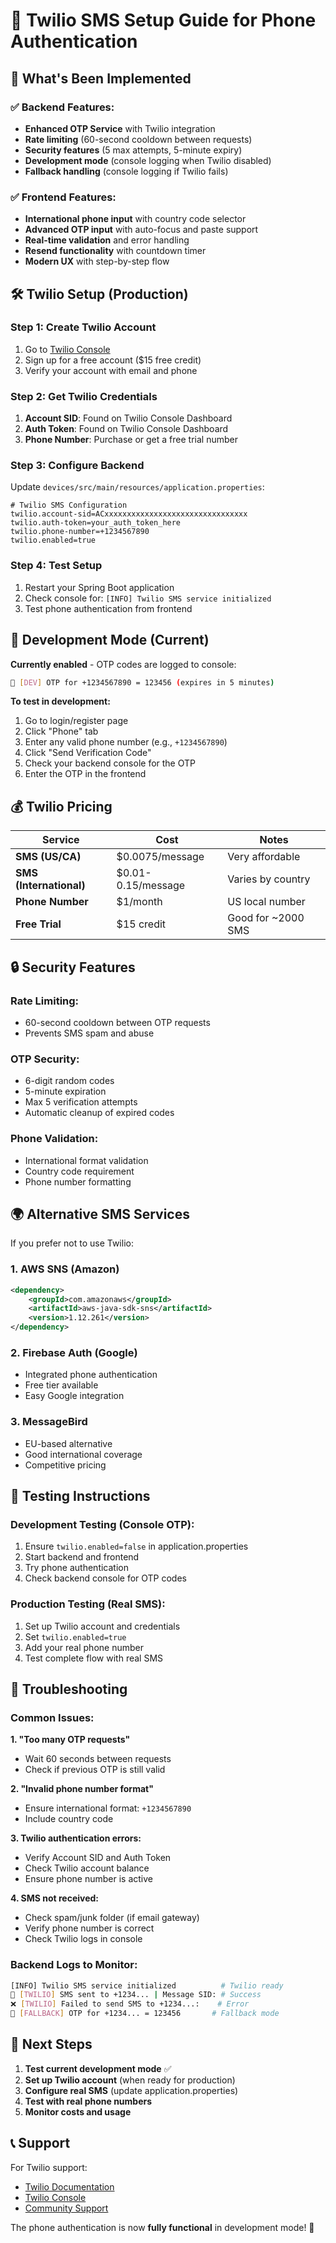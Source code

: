 # 📱 Twilio SMS Setup Guide for Phone Authentication

## 🚀 **What's Been Implemented**

### ✅ **Backend Features:**

- **Enhanced OTP Service** with Twilio integration
- **Rate limiting** (60-second cooldown between requests)
- **Security features** (5 max attempts, 5-minute expiry)
- **Development mode** (console logging when Twilio disabled)
- **Fallback handling** (console logging if Twilio fails)

### ✅ **Frontend Features:**

- **International phone input** with country code selector
- **Advanced OTP input** with auto-focus and paste support
- **Real-time validation** and error handling
- **Resend functionality** with countdown timer
- **Modern UX** with step-by-step flow

## 🛠️ **Twilio Setup (Production)**

### **Step 1: Create Twilio Account**

1. Go to [Twilio Console](https://console.twilio.com/)
2. Sign up for a free account ($15 free credit)
3. Verify your account with email and phone

### **Step 2: Get Twilio Credentials**

1. **Account SID**: Found on Twilio Console Dashboard
2. **Auth Token**: Found on Twilio Console Dashboard
3. **Phone Number**: Purchase or get a free trial number

### **Step 3: Configure Backend**

Update `devices/src/main/resources/application.properties`:

```properties
# Twilio SMS Configuration
twilio.account-sid=ACxxxxxxxxxxxxxxxxxxxxxxxxxxxxxxxx
twilio.auth-token=your_auth_token_here
twilio.phone-number=+1234567890
twilio.enabled=true
```

### **Step 4: Test Setup**

1. Restart your Spring Boot application
2. Check console for: `[INFO] Twilio SMS service initialized`
3. Test phone authentication from frontend

## 🧪 **Development Mode (Current)**

**Currently enabled** - OTP codes are logged to console:

```bash
📱 [DEV] OTP for +1234567890 = 123456 (expires in 5 minutes)
```

**To test in development:**

1. Go to login/register page
2. Click "Phone" tab
3. Enter any valid phone number (e.g., `+1234567890`)
4. Click "Send Verification Code"
5. Check your backend console for the OTP
6. Enter the OTP in the frontend

## 💰 **Twilio Pricing**

| Service                 | Cost               | Notes              |
| ----------------------- | ------------------ | ------------------ |
| **SMS (US/CA)**         | $0.0075/message    | Very affordable    |
| **SMS (International)** | $0.01-0.15/message | Varies by country  |
| **Phone Number**        | $1/month           | US local number    |
| **Free Trial**          | $15 credit         | Good for ~2000 SMS |

## 🔒 **Security Features**

### **Rate Limiting:**

- 60-second cooldown between OTP requests
- Prevents SMS spam and abuse

### **OTP Security:**

- 6-digit random codes
- 5-minute expiration
- Max 5 verification attempts
- Automatic cleanup of expired codes

### **Phone Validation:**

- International format validation
- Country code requirement
- Phone number formatting

## 🌍 **Alternative SMS Services**

If you prefer not to use Twilio:

### **1. AWS SNS (Amazon)**

```xml
<dependency>
    <groupId>com.amazonaws</groupId>
    <artifactId>aws-java-sdk-sns</artifactId>
    <version>1.12.261</version>
</dependency>
```

### **2. Firebase Auth (Google)**

- Integrated phone authentication
- Free tier available
- Easy Google integration

### **3. MessageBird**

- EU-based alternative
- Good international coverage
- Competitive pricing

## 🧪 **Testing Instructions**

### **Development Testing (Console OTP):**

1. Ensure `twilio.enabled=false` in application.properties
2. Start backend and frontend
3. Try phone authentication
4. Check backend console for OTP codes

### **Production Testing (Real SMS):**

1. Set up Twilio account and credentials
2. Set `twilio.enabled=true`
3. Add your real phone number
4. Test complete flow with real SMS

## 🐛 **Troubleshooting**

### **Common Issues:**

**1. "Too many OTP requests"**

- Wait 60 seconds between requests
- Check if previous OTP is still valid

**2. "Invalid phone number format"**

- Ensure international format: `+1234567890`
- Include country code

**3. Twilio authentication errors:**

- Verify Account SID and Auth Token
- Check Twilio account balance
- Ensure phone number is active

**4. SMS not received:**

- Check spam/junk folder (if email gateway)
- Verify phone number is correct
- Check Twilio logs in console

### **Backend Logs to Monitor:**

```bash
[INFO] Twilio SMS service initialized          # Twilio ready
📱 [TWILIO] SMS sent to +1234... | Message SID: # Success
❌ [TWILIO] Failed to send SMS to +1234...:    # Error
📱 [FALLBACK] OTP for +1234... = 123456       # Fallback mode
```

## 🎯 **Next Steps**

1. **Test current development mode** ✅
2. **Set up Twilio account** (when ready for production)
3. **Configure real SMS** (update application.properties)
4. **Test with real phone numbers**
5. **Monitor costs and usage**

## 📞 **Support**

For Twilio support:

- [Twilio Documentation](https://www.twilio.com/docs/sms)
- [Twilio Console](https://console.twilio.com/)
- [Community Support](https://community.twilio.com/)

The phone authentication is now **fully functional** in development mode! 🎉
